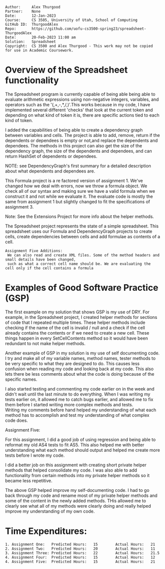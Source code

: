 ```
Author:     Alex Thurgood
Partner:    None
Date:       12-Jan-2023
Course:     CS 3505, University of Utah, School of Computing
GitHub ID:  ThurgoodAlex
Repo:       https://github.com/uofu-cs3500-spring23/spreadsheet-ThurgoodAlex
Date:       20-Feb-2023 11:00 am
Solution:   Spreadsheet
Copyright:  CS 3500 and Alex Thurgood - This work may not be copied for use in Academic Coursework.
```

# Overview of the Spreadsheet functionality

The Spreadsheet program is currently capable of being able being able to evaluate arithmetic expressions using 
non-negative integers, variables, and operators such as the '(,+,-,*,/,)'.This works because in my code, I have implemented several different 'checks' 
that look at the current token and depending on what kind of token it is, there are specific actions tied to each kind of token.

I added the capabilities of being able to create a dependency graph between variables and cells. The project is able to add, remove, return if the dependents or dependees is empty or not,and replace the dependents and dependees. 
The methods in this project can also get the size of the dependency graph, the size of the dependents and dependees, and can return HashSet of dependents or dependees.

NOTE: see DependencyGraph's first summary for a detailed description about what dependents and dependees are.

This Formula project is a re factored version of assignment 1. We've changed how we deal with errors, now we throw a formula object.
We check all of our syntax and making sure we have a valid formula when we construct it and not while we evaluate it. The evaluate code is mostly the same from assignment 1 but slightly changed to fit the specifications of assignment 3. 

Note:  See the Extensions Project for more info about the helper methods.

The Spreadsheet project represents the state of a simple spreadsheet. This spreadsheet uses our Formula and DependencyGraph projects to create cells, 
create dependencies between cells and add formulae as contents of a cell.

    Assignment Five Additions:
     We can also read and create XML files. Some of the method headers and small details have been changed, 
     such as what a correct cell name should be. We are evaluating the cell only if the cell contains a formula
        

# Examples of Good Software Practice (GSP)

The first example on my solution that shows GSP is my use of DRY. For example, in the Spreadsheet project, I created helper methods for sections of code that I repeated multiple times. 
These helper methods include checking if the name of the cell is invalid / null and a check if the cell already contains the contents or if we need to create a new cell. 
These things happen in every SetCellContents method so it would have been redundant to not make helper methods.

Another example of GSP in my solution is my use of self documenting code. I try and make all of my variable names, method names, tester methods to be very specific to what they are designed to do.
This causes less confusion when reading my code and looking back at my code. This also lets there be less comments about what the code is doing because of the specific names.

I also started testing and commenting my code earlier on in the week and didn't wait until the last minute to do everything. When I was writing my tests earlier on, it allowed me to catch bugs earlier, and allowed me to fix them before I started writing more complex methods and tests.  
Writing my comments before hand helped my understanding of what each method has to accomplish and test my understanding of what complex code does. 

Assignment Five:

For this assignment, I did a good job of using regression and being able to reformat my old AS4 tests to fit AS5. 
This also helped me with better understanding what each method should output and helped me create more tests before I wrote my code.

I did a better job on this assignment with creating short private helper methods that helped consolidate my code. 
I was also able to add functionality from certain methods into my private helper methods so it became less repetitive. 

The above GSP helped improve my self-documenting code. I had to go back through my code and rename most of my private helper methods and some of the content in the newly added methods. 
THis allowed me to clearly see what all of my methods were clearly doing and really helped improve my understanding of my own code.


# Time Expenditures:

    1. Assignment One:   Predicted Hours:   15        Actual Hours:   21
    2. Assignment Two:   Predicted Hours:   20        Actual Hours:   11
    3. Assignment Three: Predicted Hours:   22        Actual Hours:   21.5
    4. Assignment Four:  Predicted Hours:   15        Actual Hours:   12
    4. Assignment Five:  Predicted Hours:   15        Actual Hours:   21
